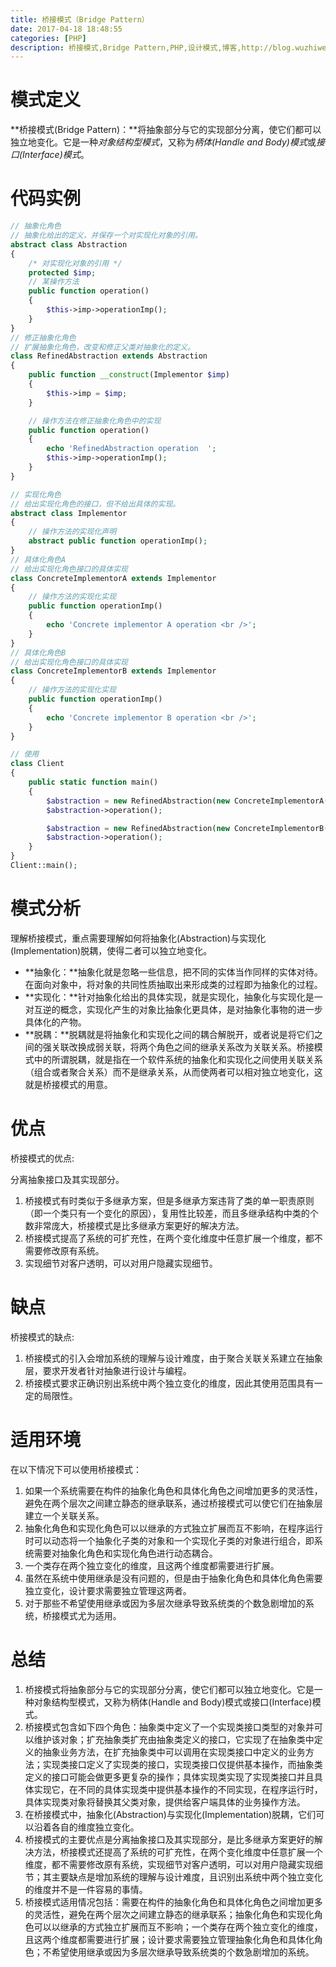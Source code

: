 ```yaml
---
title: 桥接模式（Bridge Pattern）
date: 2017-04-18 18:48:55
categories: [PHP]
description: 桥接模式,Bridge Pattern,PHP,设计模式,博客,http://blog.wuzhiwei.cn,http://wuzhiwei.cn
---
```

# 模式定义

**桥接模式(Bridge Pattern)：**将抽象部分与它的实现部分分离，使它们都可以独立地变化。它是一种*对象结构型模式*，又称为*柄体(Handle and Body)模式*或*接口(Interface)模式*。

# 代码实例

``` php
// 抽象化角色
// 抽象化给出的定义，并保存一个对实现化对象的引用。
abstract class Abstraction
{
    /* 对实现化对象的引用 */
    protected $imp;
    // 某操作方法
    public function operation()
    {
        $this->imp->operationImp();
    }
}
// 修正抽象化角色
// 扩展抽象化角色，改变和修正父类对抽象化的定义。
class RefinedAbstraction extends Abstraction
{
    public function __construct(Implementor $imp)
    {
        $this->imp = $imp;
    }

    // 操作方法在修正抽象化角色中的实现
    public function operation()
    {
        echo 'RefinedAbstraction operation  ';
        $this->imp->operationImp();
    }
}

// 实现化角色
// 给出实现化角色的接口，但不给出具体的实现。
abstract class Implementor
{
    // 操作方法的实现化声明
    abstract public function operationImp();
}
// 具体化角色A
// 给出实现化角色接口的具体实现
class ConcreteImplementorA extends Implementor
{
    // 操作方法的实现化实现
    public function operationImp()
    {
        echo 'Concrete implementor A operation <br />';
    }
}
// 具体化角色B
// 给出实现化角色接口的具体实现
class ConcreteImplementorB extends Implementor
{
    // 操作方法的实现化实现
    public function operationImp()
    {
        echo 'Concrete implementor B operation <br />';
    }
}

// 使用
class Client
{
    public static function main()
    {
        $abstraction = new RefinedAbstraction(new ConcreteImplementorA());
        $abstraction->operation();

        $abstraction = new RefinedAbstraction(new ConcreteImplementorB());
        $abstraction->operation();
    }
}
Client::main();
```

# 模式分析

理解桥接模式，重点需要理解如何将抽象化(Abstraction)与实现化(Implementation)脱耦，使得二者可以独立地变化。

- **抽象化：**抽象化就是忽略一些信息，把不同的实体当作同样的实体对待。在面向对象中，将对象的共同性质抽取出来形成类的过程即为抽象化的过程。
- **实现化：**针对抽象化给出的具体实现，就是实现化，抽象化与实现化是一对互逆的概念，实现化产生的对象比抽象化更具体，是对抽象化事物的进一步具体化的产物。
- **脱耦：**脱耦就是将抽象化和实现化之间的耦合解脱开，或者说是将它们之间的强关联改换成弱关联，将两个角色之间的继承关系改为关联关系。桥接模式中的所谓脱耦，就是指在一个软件系统的抽象化和实现化之间使用关联关系（组合或者聚合关系）而不是继承关系，从而使两者可以相对独立地变化，这就是桥接模式的用意。

# 优点

桥接模式的优点:

分离抽象接口及其实现部分。
1. 桥接模式有时类似于多继承方案，但是多继承方案违背了类的单一职责原则（即一个类只有一个变化的原因），复用性比较差，而且多继承结构中类的个数非常庞大，桥接模式是比多继承方案更好的解决方法。
2. 桥接模式提高了系统的可扩充性，在两个变化维度中任意扩展一个维度，都不需要修改原有系统。
3. 实现细节对客户透明，可以对用户隐藏实现细节。

# 缺点

桥接模式的缺点:

1. 桥接模式的引入会增加系统的理解与设计难度，由于聚合关联关系建立在抽象层，要求开发者针对抽象进行设计与编程。
2. 桥接模式要求正确识别出系统中两个独立变化的维度，因此其使用范围具有一定的局限性。

# 适用环境

在以下情况下可以使用桥接模式：

1. 如果一个系统需要在构件的抽象化角色和具体化角色之间增加更多的灵活性，避免在两个层次之间建立静态的继承联系，通过桥接模式可以使它们在抽象层建立一个关联关系。
2. 抽象化角色和实现化角色可以以继承的方式独立扩展而互不影响，在程序运行时可以动态将一个抽象化子类的对象和一个实现化子类的对象进行组合，即系统需要对抽象化角色和实现化角色进行动态耦合。
3. 一个类存在两个独立变化的维度，且这两个维度都需要进行扩展。
4. 虽然在系统中使用继承是没有问题的，但是由于抽象化角色和具体化角色需要独立变化，设计要求需要独立管理这两者。
5. 对于那些不希望使用继承或因为多层次继承导致系统类的个数急剧增加的系统，桥接模式尤为适用。

# 总结

1. 桥接模式将抽象部分与它的实现部分分离，使它们都可以独立地变化。它是一种对象结构型模式，又称为柄体(Handle and Body)模式或接口(Interface)模式。
2. 桥接模式包含如下四个角色：抽象类中定义了一个实现类接口类型的对象并可以维护该对象；扩充抽象类扩充由抽象类定义的接口，它实现了在抽象类中定义的抽象业务方法，在扩充抽象类中可以调用在实现类接口中定义的业务方法；实现类接口定义了实现类的接口，实现类接口仅提供基本操作，而抽象类定义的接口可能会做更多更复杂的操作；具体实现类实现了实现类接口并且具体实现它，在不同的具体实现类中提供基本操作的不同实现，在程序运行时，具体实现类对象将替换其父类对象，提供给客户端具体的业务操作方法。
3. 在桥接模式中，抽象化(Abstraction)与实现化(Implementation)脱耦，它们可以沿着各自的维度独立变化。
4. 桥接模式的主要优点是分离抽象接口及其实现部分，是比多继承方案更好的解决方法，桥接模式还提高了系统的可扩充性，在两个变化维度中任意扩展一个维度，都不需要修改原有系统，实现细节对客户透明，可以对用户隐藏实现细节；其主要缺点是增加系统的理解与设计难度，且识别出系统中两个独立变化的维度并不是一件容易的事情。
5. 桥接模式适用情况包括：需要在构件的抽象化角色和具体化角色之间增加更多的灵活性，避免在两个层次之间建立静态的继承联系；抽象化角色和实现化角色可以以继承的方式独立扩展而互不影响；一个类存在两个独立变化的维度，且这两个维度都需要进行扩展；设计要求需要独立管理抽象化角色和具体化角色；不希望使用继承或因为多层次继承导致系统类的个数急剧增加的系统。